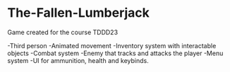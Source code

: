 # The-Fallen-Lumberjack
Game created for the course TDDD23

-Third person
-Animated movement
-Inventory system with interactable objects
-Combat system
-Enemy that tracks and attacks the player
-Menu system
-UI for ammunition, health and keybinds.
